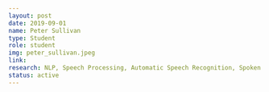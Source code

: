 ```yaml
---
layout: post
date: 2019-09-01
name: Peter Sullivan
type: Student
role: student
img: peter_sullivan.jpeg
link:
research: NLP, Speech Processing, Automatic Speech Recognition, Spoken Language Identification
status: active
---
```

